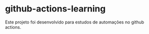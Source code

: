 # github-actions-learning
Este projeto foi desenvolvido para estudos de automações no github actions.
